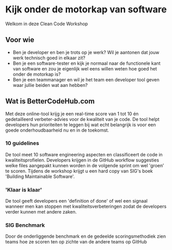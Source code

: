 # Kijk onder de motorkap van software

Welkom in deze Clean Code Workshop

## Voor wie
- Ben je developer en ben je trots op je werk? Wil je aantonen dat jouw werk technisch goed in elkaar zit? 
- Ben je een software-tester en kijk je normaal naar de functionele kant van software en zou je eigenlijk wel eens willen weten hoe goed het onder de motorkap is? 
- Ben je een teammanager en wil je het team een developer tool geven waar jullie beiden wat aan hebben?

## Wat is BetterCodeHub.com
Met deze online-tool krijg je een real-time score van 1 tot 10 én gedetailleerd verbeter-advies voor de kwaliteit van je code. De tool helpt developers hun prioriteiten te leggen bij wat echt belangrijk is voor een goede onderhoudbaarheid nu en in de toekomst. 

### 10 guidelines
De tool meet 10 software engineering aspecten en classificeert de code in kwaliteitsprofielen. Developers krijgen in de GitHub workflow suggesties welke files aangepakt kunnen worden in de volgende sprint om wel 'groen’ te scoren. Tijdens de workshop krijgt u een hard copy van SIG's boek 'Building Maintainable Software'. 


### 'Klaar is klaar'
De tool geeft developers een 'definition of done' of wel een signaal wanneer men kan stoppen met kwaliteitsverbeteringen zodat de developers verder kunnen met andere zaken. 

### SIG Benchmark 
Door de onderliggende benchmark en de gedeelde scoringsmethodiek zien teams hoe ze scoren ten op zichte van de andere teams op GitHub
